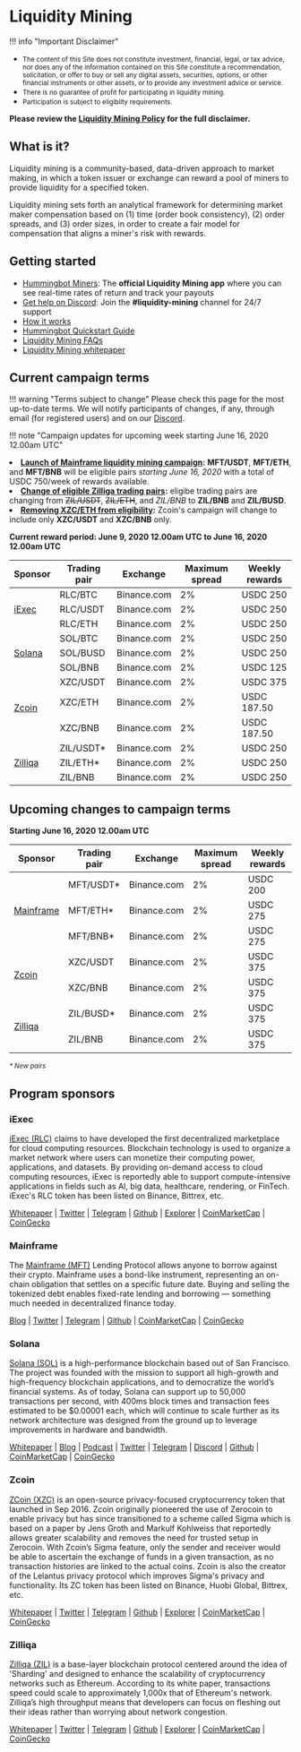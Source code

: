 # Liquidity Mining

!!! info "Important Disclaimer"
    <small><ul><li>The content of this Site does not constitute investment, financial, legal, or tax advice, nor does any of the information contained on this Site constitute a recommendation, solicitation, or offer to buy or sell any digital assets, securities, options, or other financial instruments or other assets, or to provide any investment advice or service.<li>There is no guarantee of profit for participating in liquidity mining.<li>Participation is subject to eligiblity requirements.</ul></small>
    **Please review the [Liquidity Mining Policy](https://hummingbot.io/liquidity-mining-policy/) for the full disclaimer.**

## What is it?
Liquidity mining is a community-based, data-driven approach to market making, in which a token issuer or exchange can reward a pool of miners to provide liquidity for a specified token.

Liquidity mining sets forth an analytical framework for determining market maker compensation based on (1) time (order book consistency), (2) order spreads, and (3) order sizes, in order to create a fair model for compensation that aligns a miner's risk with rewards.

## Getting started
- [Hummingbot Miners](https://miners.hummingbot.io/): The **official Liquidity Mining app** where you can see real-time rates of return and track your payouts
- [Get help on Discord](https://discord.hummingbot.io): Join the **#liquidity-mining** channel for 24/7 support
- [How it works](https://hummingbot.io/liquidity-mining)
- [Hummingbot Quickstart Guide](https://docs.hummingbot.io/quickstart)
- [Liquidity Mining FAQs](https://docs.hummingbot.io/faq/liquidity-mining/)
- [Liquidity Mining whitepaper](https://hummingbot.io/liquidity-mining.pdf)

## Current campaign terms

!!! warning "Terms subject to change"
    Please check this page for the most up-to-date terms.  We will notify participants of changes, if any, through email (for registered users) and on our [Discord](https://discord.hummingbot.io).

!!! note "Campaign updates for upcoming week starting June 16, 2020 12.00am UTC"
    <li>**[Launch of Mainframe liquidity mining campaign](#upcoming-changes-to-campaign-terms):** **MFT/USDT**, **MFT/ETH**, and **MFT/BNB** will be eligible pairs *starting June 16, 2020* with a total of USDC 750/week of rewards available.
    <li>**[Change of eligible Zilliga trading pairs](#upcoming-changes-to-campaign-terms):** eligibe trading pairs are changing from <s>ZIL/USDT</s>, <s>ZIL/ETH</S>, and <em>ZIL/BNB</em> to **ZIL/BNB** and **ZIL/BUSD**.
    <li>**[Removing XZC/ETH from eligibility](#upcoming-changes-to-campaign-terms):** Zcoin's campaign will change to include only **XZC/USDT** and **XZC/BNB** only.

**Current reward period: June 9, 2020 12.00am UTC to June 16, 2020 12.00am UTC**

<table>
  <thead>
    <th>Sponsor</th>
    <th>Trading pair</th>
    <th>Exchange</th>
    <th>Maximum spread</th>
    <th>Weekly rewards</th>
  </thead>
  <tbody>
    <tr>
      <td rowspan="3"><a href="#iexec">iExec</a><br></td>
      <td>RLC/BTC</td>
      <td>Binance.com</td>
      <td>2%</td>
      <td>USDC 250</td>
    </tr>
    <tr>
      <td>RLC/USDT</td>
      <td>Binance.com</td>
      <td>2%</td>
      <td>USDC 250</td>
    </tr>
    <tr>
      <td>RLC/ETH</td>
      <td>Binance.com</td>
      <td>2%</td>
      <td>USDC 250</td>
    </tr>
    <tr>
      <td rowspan="3"><a href="#solana">Solana</a><br></td>
      <td>SOL/BTC</td>
      <td>Binance.com</td>
      <td>2%</td>
      <td>USDC 250</td>
    </tr>
    <tr>
      <td>SOL/BUSD</td>
      <td>Binance.com</td>
      <td>2%</td>
      <td>USDC 250</td>
    </tr>
    <tr>
      <td>SOL/BNB</td>
      <td>Binance.com</td>
      <td>2%</td>
      <td>USDC 125</td>
    </tr>
    <tr>
      <td rowspan="3"><a href="#zcoin">Zcoin</a></td>
      <td>XZC/USDT</td>
      <td>Binance.com</td>
      <td>2%</td>
      <td>USDC 375</td>
    </tr>
    <tr>
      <td>XZC/ETH</td>
      <td>Binance.com</td>
      <td>2%</td>
      <td>USDC 187.50</td>
    </tr>
    <tr>
      <td>XZC/BNB</td>
      <td>Binance.com</td>
      <td>2%</td>
      <td>USDC 187.50</td>
    </tr>
    <tr>
      <td rowspan="3"><a href="#zilliqa">Zilliqa</a><br></td>
      <td>ZIL/USDT*</td>
      <td>Binance.com</td>
      <td>2%</td>
      <td>USDC 250</td>
    </tr>
    <tr>
      <td>ZIL/ETH*</td>
      <td>Binance.com</td>
      <td>2%</td>
      <td>USDC 250</td>
    </tr>
    <tr>
      <td>ZIL/BNB</td>
      <td>Binance.com</td>
      <td>2%</td>
      <td>USDC 250</td>
    </tr>
  </tbody>
</table>

## Upcoming changes to campaign terms

**Starting June 16, 2020 12.00am UTC**

<table>
  <thead>
    <th>Sponsor</th>
    <th>Trading pair</th>
    <th>Exchange</th>
    <th>Maximum spread</th>
    <th>Weekly rewards</th>
  </thead>
  <tbody>
    <tr>
      <td rowspan="3"><a href="#mainframe">Mainframe</a><br></td>
      <td>MFT/USDT*</td>
      <td>Binance.com</td>
      <td>2%</td>
      <td>USDC 200</td>
    </tr>
    <tr>
      <td>MFT/ETH*</td>
      <td>Binance.com</td>
      <td>2%</td>
      <td>USDC 275</td>
    </tr>
    <tr>
      <td>MFT/BNB*</td>
      <td>Binance.com</td>
      <td>2%</td>
      <td>USDC 275</td>
    </tr>
    <tr>
      <td rowspan="2"><a href="#zcoin">Zcoin</a></td>
      <td>XZC/USDT</td>
      <td>Binance.com</td>
      <td>2%</td>
      <td>USDC 375</td>
    </tr>
    <tr>
      <td>XZC/BNB</td>
      <td>Binance.com</td>
      <td>2%</td>
      <td>USDC 375</td>
    </tr>
    <tr>
      <td rowspan="2"><a href="#zilliqa">Zilliqa</a><br></td>
      <td>ZIL/BUSD*</td>
      <td>Binance.com</td>
      <td>2%</td>
      <td>USDC 375</td>
    </tr>
    <tr>
      <td>ZIL/BNB</td>
      <td>Binance.com</td>
      <td>2%</td>
      <td>USDC 375</td>
    </tr>  </tbody>
</table>

<em><small>\* New pairs</small></em>

## Program sponsors


### iExec

[iExec (RLC)](https://iex.ec/) claims to have developed the first decentralized marketplace for cloud computing resources. Blockchain technology is used to organize a market network where users can monetize their computing power, applications, and datasets. By providing on-demand access to cloud computing resources, iExec is reportedly able to support compute-intensive applications in fields such as AI, big data, healthcare, rendering, or FinTech. iExec's RLC token has been listed on Binance, Bittrex, etc.

[Whitepaper](https://iex.ec/wp-content/uploads/pdf/iExec-WPv3.0-English.pdf) | [Twitter](https://twitter.com/iEx_ec) | [Telegram](https://goo.gl/fH3EHT) | [Github](https://github.com/iExecBlockchainComputing) | [Explorer](https://etherscan.io/token/0x607F4C5BB672230e8672085532f7e901544a7375) | [CoinMarketCap](https://coinmarketcap.com/currencies/rlc/markets/) | [CoinGecko](https://www.coingecko.com/en/coins/iexec-rlc)

### Mainframe

The [Mainframe (MFT)](https://mainframe.com/) Lending Protocol allows anyone to borrow against their crypto. Mainframe uses a bond-like instrument, representing an on-chain obligation that settles on a specific future date. Buying and selling the tokenized debt enables fixed-rate lending and borrowing — something much needed in decentralized finance today.

[Blog](https://blog.mainframe.com) | [Twitter](https://twitter.com/Mainframe_HQ) | [Telegram](https://t.me/MainframeCommunity) | [Github](https://github.com/MainframeHQ) | [CoinMarketCap](https://coinmarketcap.com/currencies/mainframe/) | [CoinGecko](https://www.coingecko.com/en/coins/mainframe)

### Solana

[Solana (SOL)](https://solana.com) is a high-performance blockchain based out of San Francisco. The project was founded with the mission to support all high-growth and high-frequency blockchain applications, and to democratize the world’s financial systems. As of today, Solana can support up to 50,000 transactions per second, with 400ms block times and transaction fees estimated to be $0.00001 each, which will continue to scale further as its network architecture was designed from the ground up to leverage improvements in hardware and bandwidth.

[Whitepaper](https://solana.com/solana-whitepaper.pdf) | [Blog](https://medium.com/solana-labs) | [Podcast](https://podcast.solana.com/) | [Twitter](https://twitter.com/solana) | [Telegram](https://t.me/solanaio) | [Discord](https://discordapp.com/invite/pquxPsq) | [Github](https://github.com/solana-labs) | [CoinMarketCap](https://coinmarketcap.com/currencies/solana/markets/) | [CoinGecko](https://www.coingecko.com/en/coins/solana)

### Zcoin

[ZCoin (XZC)](https://zcoin.io/) is an open-source privacy-focused cryptocurrency token that launched in Sep 2016. Zcoin originally pioneered the use of Zerocoin to enable privacy but has since transitioned to a scheme called Sigma which is based on a paper by Jens Groth and Markulf Kohlweiss that reportedly allows greater scalability and removes the need for trusted setup in Zerocoin. With Zcoin’s Sigma feature, only the sender and receiver would be able to ascertain the exchange of funds in a given transaction, as no transaction histories are linked to the actual coins. Zcoin is also the creator of the Lelantus privacy protocol which improves Sigma's privacy and functionality. Its ZC token has been listed on Binance, Huobi Global, Bittrex, etc. 

[Whitepaper](https://zcoin.io/tech/) | [Twitter](https://twitter.com/zcoinofficial) | [Telegram](https://t.me/zcoinproject) | [Github](https://github.com/zcoinofficial) | [Explorer](https://chainz.cryptoid.info/xzc/) | [CoinMarketCap](https://coinmarketcap.com/currencies/zcoin) | [CoinGecko](https://www.coingecko.com/en/coins/zcoin)

### Zilliqa

[Zilliqa (ZIL)](https://zilliqa.com/) is a base-layer blockchain protocol centered around the idea of 'Sharding' and designed to enhance the scalability of cryptocurrency networks such as Ethereum. According to its white paper, transactions speed could scale to approximately 1,000x that of Ethereum's network. Zilliqa’s high throughput means that developers can focus on fleshing out their ideas rather than worrying about network congestion.

[Whitepaper](https://docs.zilliqa.com/whitepaper.pdf) | [Twitter](https://twitter.com/zilliqa) | [Telegram](https://t.me/zilliqachat) | [Github](https://github.com/Zilliqa) | [Explorer](https://viewblock.io/zilliqa) | [CoinMarketCap](https://coinmarketcap.com/currencies/zilliqa) | [CoinGecko](https://www.coingecko.com/en/coins/zilliqa)

